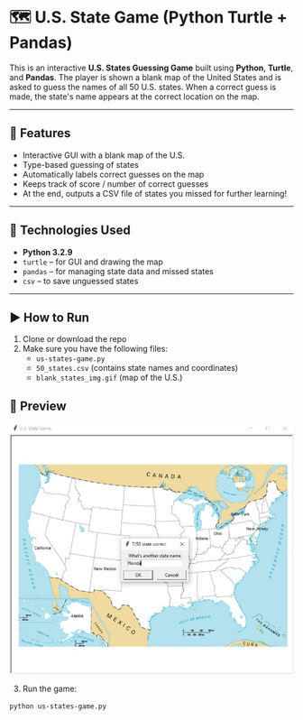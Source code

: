 # 🗺️ U.S. State Game (Python Turtle + Pandas)

This is an interactive **U.S. States Guessing Game** built using **Python**, **Turtle**, and **Pandas**. The player is shown a blank map of the United States and is asked to guess the names of all 50 U.S. states. When a correct guess is made, the state's name appears at the correct location on the map.

---

## 🎯 Features

- Interactive GUI with a blank map of the U.S.
- Type-based guessing of states
- Automatically labels correct guesses on the map
- Keeps track of score / number of correct guesses
- At the end, outputs a CSV file of states you missed for further learning!

---

## 🧰 Technologies Used

- **Python 3.2.9**
- `turtle` – for GUI and drawing the map
- `pandas` – for managing state data and missed states
- `csv` – to save unguessed states

---

## ▶️ How to Run

1. Clone or download the repo
2. Make sure you have the following files:
   - `us-states-game.py`
   - `50_states.csv` (contains state names and coordinates)
   - `blank_states_img.gif` (map of the U.S.)

## 📸 Preview

![Game Screenshot](us-state-game.jpg)

3. Run the game:

```bash
python us-states-game.py